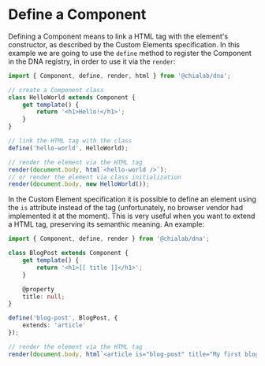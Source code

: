 # Define a Component

Defining a Component means to link a HTML tag with the element's constructor, as described by the Custom Elements specification.
In this example we are going to use the `define` method to register the Component in the DNA registry, in order to use it via the `render`:

```ts
import { Component, define, render, html } from '@chialab/dna';

// create a Component class
class HelloWorld extends Component {
    get template() {
        return '<h1>Hello!</h1>';
    }
}

// link the HTML tag with the class
define('hello-world', HelloWorld);

// render the element via the HTML tag
render(document.body, html`<hello-world />`);
// or render the element via class initialization
render(document.body, new HelloWorld());
```

In the Custom Element specification it is possible to define an element using the `is` attribute instead of the tag (unfortunately, no browser vendor had implemented it at the moment). This is very useful when you want to extend a HTML tag, preserving its semanthic meaning. An example:

```ts
import { Component, define, render } from '@chialab/dna';

class BlogPost extends Component {
    get template() {
        return '<h1>[[ title ]]</h1>';
    }

    @property
    title: null;
}

define('blog-post', BlogPost, {
    extends: 'article'
});

// render the element via the HTML tag
render(document.body, html`<article is="blog-post" title="My first blog post" />`);
```
